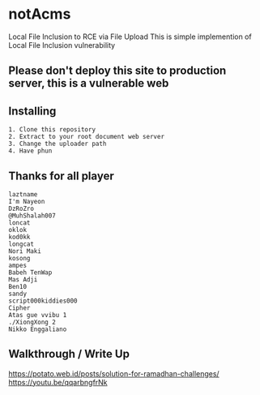 # notAcms
Local File Inclusion to RCE via File Upload 
This is simple implemention of Local File Inclusion vulnerability

## Please don't deploy this site to production server, this is a vulnerable web

## Installing

```
1. Clone this repository
2. Extract to your root document web server
3. Change the uploader path
4. Have phun
```

## Thanks for all player
```
laztname
I'm Nayeon
DzRoZro
@MuhShalah007
loncat
oklok
kod0kk
longcat
Nori Maki
kosong
ampes
Babeh TenWap
Mas Adji
Ben10
sandy
script000kiddies000
Cipher
Atas gue vvibu 1
./XiongXong 2
Nikko Enggaliano
```

## Walkthrough / Write Up
https://potato.web.id/posts/solution-for-ramadhan-challenges/
https://youtu.be/qqarbngfrNk
